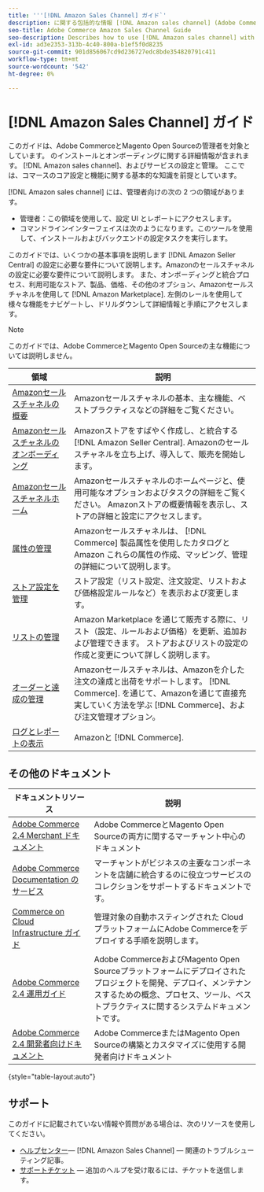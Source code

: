 ```yaml
---
title: '''[!DNL Amazon Sales Channel] ガイド`'
description: に関する包括的な情報 [!DNL Amazon sales channel] (Adobe CommerceおよびMagento Open Source管理者向け )
seo-title: Adobe Commerce Amazon Sales Channel Guide
seo-description: Describes how to use [!DNL Amazon sales channel] with Adobe Commerce or Magento Open Source.
exl-id: ad3e2353-313b-4c40-800a-b1ef5f0d8235
source-git-commit: 901d856067cd9d236727edc8bde354820791c411
workflow-type: tm+mt
source-wordcount: '542'
ht-degree: 0%

---
```


# [!DNL Amazon Sales Channel] ガイド

このガイドは、Adobe CommerceとMagento Open Sourceの管理者を対象としています。 のインストールとオンボーディングに関する詳細情報が含まれます。 [!DNL Amazon sales channel]、およびサービスの設定と管理。 ここでは、コマースのコア設定と機能に関する基本的な知識を前提としています。

[!DNL Amazon sales channel] には、管理者向けの次の 2 つの領域があります。

* 管理者：この領域を使用して、設定 UI とレポートにアクセスします。
* コマンドラインインターフェイスは次のようになります。このツールを使用して、インストールおよびバックエンドの設定タスクを実行します。

このガイドでは、いくつかの基本事項を説明します [!DNL Amazon Seller Central] の設定に必要な要件について説明します。Amazonのセールスチャネルの設定に必要な要件について説明します。 また、オンボーディングと統合プロセス、利用可能なストア、製品、価格、その他のオプション、Amazonセールスチャネルを使用して [!DNL Amazon Marketplace]. 左側のレールを使用して様々な機能をナビゲートし、ドリルダウンして詳細情報と手順にアクセスします。

>[!NOTE]
>
>このガイドでは、Adobe CommerceとMagento Open Sourceの主な機能については説明しません。

| 領域 | 説明 |
|----|----|
| [Amazonセールスチャネルの概要](./overview.md) | Amazonセールスチャネルの基本、主な機能、ベストプラクティスなどの詳細をご覧ください。 |
| [Amazonセールスチャネルのオンボーディング](./amazon-onboarding-home.md) | Amazonストアをすばやく作成し、と統合する [!DNL Amazon Seller Central]. Amazonのセールスチャネルを立ち上げ、導入して、販売を開始します。 |
| [Amazonセールスチャネルホーム](./amazon-sales-channel-home.md) | Amazonセールスチャネルのホームページと、使用可能なオプションおよびタスクの詳細をご覧ください。 Amazonストアの概要情報を表示し、ストアの詳細と設定にアクセスします。 |
| [属性の管理](./attributes-view.md) | Amazonセールスチャネルは、 [!DNL Commerce] 製品属性を使用したカタログとAmazon これらの属性の作成、マッピング、管理の詳細について説明します。 |
| [ストア設定を管理](./ob-store-review.md) | ストア設定（リスト設定、注文設定、リストおよび価格設定ルールなど）を表示および変更します。 |
| [リストの管理](./managing-product-listings.md) | Amazon Marketplace を通じて販売する際に、リスト（設定、ルールおよび価格）を更新、追加および管理できます。 ストアおよびリストの設定の作成と変更について詳しく説明します。 |
| [オーダーと達成の管理](./managing-orders.md) | Amazonセールスチャネルは、Amazonを介した注文の達成と出荷をサポートします。 [!DNL Commerce]. を通じて、Amazonを通じて直接充実していく方法を学ぶ [!DNL Commerce]、および注文管理オプション。 |
| [ログとレポートの表示](./amazon-logs-reports.md) | Amazonと [!DNL Commerce]. |

## その他のドキュメント

| ドキュメントリソース | 説明 |
|----------------------- | ----------- |
| [Adobe Commerce 2.4 Merchant ドキュメント](https://experienceleague.adobe.com/docs/commerce-admin/user-guides/home.html) | Adobe CommerceとMagento Open Sourceの両方に関するマーチャント中心のドキュメント |
| [Adobe Commerce Documentation のサービス](https://experienceleague.adobe.com/docs/commerce-merchant-services/user-guides/home.html) | マーチャントがビジネスの主要なコンポーネントを店舗に統合するのに役立つサービスのコレクションをサポートするドキュメントです。 |
| [Commerce on Cloud Infrastructure ガイド](https://experienceleague.adobe.com/docs/commerce-cloud-service/user-guide/overview.html) | 管理対象の自動ホスティングされた Cloud プラットフォームにAdobe Commerceをデプロイする手順を説明します。 |
| [Adobe Commerce 2.4 運用ガイド](https://experienceleague.adobe.com/docs/commerce-operations/operational-guides/home.html) | Adobe CommerceおよびMagento Open Sourceプラットフォームにデプロイされたプロジェクトを開発、デプロイ、メンテナンスするための概念、プロセス、ツール、ベストプラクティスに関するシステムドキュメントです。 |
| [Adobe Commerce 2.4 開発者向けドキュメント](https://developer.adobe.com/commerce/docs) | Adobe CommerceまたはMagento Open Sourceの構築とカスタマイズに使用する開発者向けドキュメント |

{style="table-layout:auto"}

## サポート

このガイドに記載されていない情報や質問がある場合は、次のリソースを使用してください。

* [ヘルプセンター](https://support.magento.com/hc/en-us)— [!DNL Amazon Sales Channel] — 関連のトラブルシューティング記事。
* [サポートチケット](https://support.magento.com/hc/en-us/articles/360000913794#submit-ticket) — 追加のヘルプを受け取るには、チケットを送信します。
